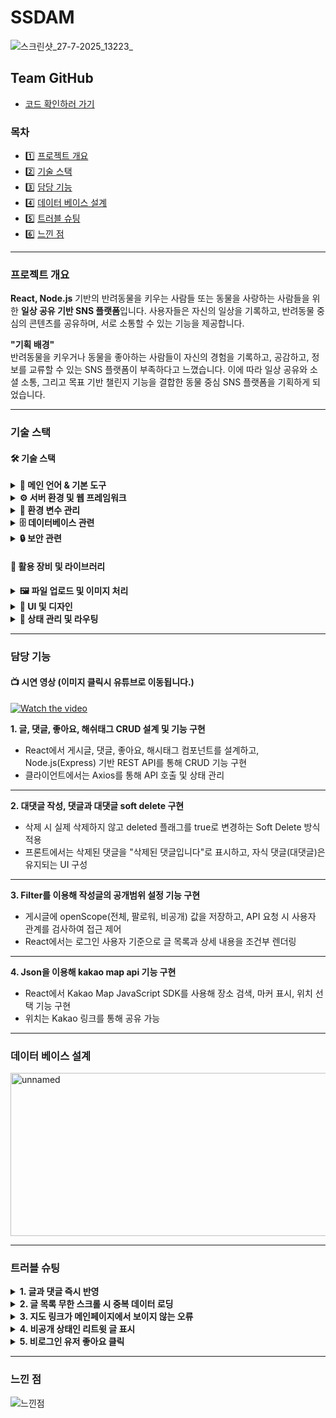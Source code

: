 # SSDAM
![스크린샷_27-7-2025_13223_](https://github.com/user-attachments/assets/7e10324a-9e41-4b6d-97f4-7fe313ebcca0)

## Team GitHub
- [코드 확인하러 가기](https://github.com/dpflaalee/sseudamsseudam)

### 목차
- 1️⃣ [프로젝트 개요](#프로젝트-개요)
- 2️⃣ [기술 스택](#기술-스택)
- 3️⃣ [담당 기능](#담당-기능)
- 4️⃣ [데이터 베이스 설계](#데이터-베이스-설계)
- 5️⃣ [트러블 슈팅](#트러블-슈팅)
- 6️⃣ [느낀 점](#느낀-점)
<hr/>

### 프로젝트 개요
**React, Node.js** 기반의 반려동물을 키우는 사람들 또는 동물을 사랑하는 사람들을 위한 **일상 공유 기반 SNS 플랫폼**입니다.
사용자들은 자신의 일상을 기록하고, 반려동물 중심의 콘텐츠를 공유하며, 서로 소통할 수 있는 기능을 제공합니다.

**"기획 배경"** <br/>
반려동물을 키우거나 동물을 좋아하는 사람들이 자신의 경험을 기록하고, 공감하고, 정보를 교류할 수 있는 SNS 플랫폼이 부족하다고 느꼈습니다.
이에 따라 일상 공유와 소셜 소통, 그리고 목표 기반 챌린지 기능을 결합한 동물 중심 SNS 플랫폼을 기획하게 되었습니다.
<hr/>

### 기술 스택

#### 🛠️ 기술 스택
<details>
  <summary><strong>📌 메인 언어 & 기본 도구</strong></summary>
  • Node.js 1.0.0 <br/>
  • React 18.3.1 <br/>
  • JavaScript
</details>
<details>
  <summary><strong>⚙️ 서버 환경 및 웹 프레임워크</strong></summary>
  • Express 5.1.0 <br/>
  • Next.js 13.4.13 <br/>
  • Nodemon 2.0.22
</details>
<details>
  <summary><strong>📁 환경 변수 관리</strong></summary>
  • dotenv 16.5.0 
</details>
<details>
  <summary><strong>🗄️ 데이터베이스 관련</strong></summary>
  • MySQL 3.14.1 <br/>
  • Sequelize 6.37.7 <br/>
  • Sequelize CLI 6.6.3 <br/>
  • Axios 1.9.0
</details>
<details>
  <summary><strong>🔒 보안 관련</strong></summary>
  • bcrypt 6.0.0 <br/>
  • passport 0.7.0 <br/>
  • passport-local 1.0.0 <br/>
  • CORS 2.8.5
</details>

#### 🧰 활용 장비 및 라이브러리
<details>
  <summary><strong>🖼️ 파일 업로드 및 이미지 처리</strong></summary>
  • Multer 2.0.1 <br/>
  • react-slick 0.30.3
</details>
<details>
  <summary><strong>🎨 UI 및 디자인</strong></summary>
  • Ant Design 4.24.16 <br/>
  • ant-design/icons 6.0.0 <br/>
  • styled-components 5.3.11 <br/>
  • react-calendar 6.0.0 <br/>
  • react-cookie 8.0.1
</details>
<details>
  <summary><strong>🔄 상태 관리 및 라우팅</strong></summary>
  • Redux 4.0.5 <br/>
  • Redux-Saga 1.1.3 <br/>
  • react-redux 8.0.5 <br/>
  • next-redux-wrapper 7.0.0 <br/>
  • react-router-dom 7.6.2
</details>
<hr/>

### 담당 기능
#### 📺 시연 영상 (이미지 클릭시 유튜브로 이동됩니다.)

[![Watch the video](https://img.youtube.com/vi/qy8u18SyypM/hqdefault.jpg)](https://www.youtube.com/watch?v=qy8u18SyypM&t=7s)

**1. 글, 댓글, 좋아요, 해쉬태그 CRUD 설계 및 기능 구현**
  - React에서 게시글, 댓글, 좋아요, 해시태그 컴포넌트를 설계하고, Node.js(Express) 기반 REST API를 통해 CRUD 기능 구현
  - 클라이언트에서는 Axios를 통해 API 호출 및 상태 관리
---

**2. 대댓글 작성, 댓글과 대댓글 soft delete 구현**
  - 삭제 시 실제 삭제하지 않고 deleted 플래그를 true로 변경하는 Soft Delete 방식 적용
  - 프론트에서는 삭제된 댓글을 "삭제된 댓글입니다"로 표시하고, 자식 댓글(대댓글)은 유지되는 UI 구성
---

**3. Filter를 이용해 작성글의 공개범위 설정 기능 구현**
  - 게시글에 openScope(전체, 팔로워, 비공개) 값을 저장하고, API 요청 시 사용자 관계를 검사하여 접근 제어
  - React에서는 로그인 사용자 기준으로 글 목록과 상세 내용을 조건부 렌더링
---

**4. Json을 이용해 kakao map api 기능 구현**
  - React에서 Kakao Map JavaScript SDK를 사용해 장소 검색, 마커 표시, 위치 선택 기능 구현
  - 위치는 Kakao 링크를 통해 공유 가능
<hr/>

### 데이터 베이스 설계

<img width="512" height="261" alt="unnamed" src="https://github.com/user-attachments/assets/3b237117-1680-42ef-9137-5e557f416d69" />

<hr/>

### 트러블 슈팅
<details>
  <summary><strong>1. 글과 댓글 즉시 반영</strong></summary>
  • <strong>문제 상황</strong>: 글과 댓글 작성시 페이지를 수동 리다이렉트해야만 반영되는 문제가 발생 <br/>
  • <strong>원인 분석</strong>: useEffect, useCallback 등의 최적화 미흡 <br/>
  • <strong>해결 방법</strong>: useCallback과 useEffect를 사용해 리렌더링을 최소화, 최신 데이터가UI에 즉시 반영될 수 있게 수정
</details>
<details>
  <summary><strong>2. 글 목록 무한 스크롤 시 중복 데이터 로딩</strong></summary>
  • <strong>문제 상황</strong>: 글 리스트에서 데이터를 중복해서 불러오는 오류 발생 <br/>
  • <strong>원인 분석</strong>: 글 리스트를 불러올 때 기준값 누락 <br/>
  • <strong>해결 방법</strong>: 글 리스트를 불러올 때 lastId를 기준으로 불러오도록 기준값 부여
</details>
<details>
  <summary><strong>3. 지도 링크가 메인페이지에서 보이지 않는 오류</strong></summary>
  • <strong>문제 상황</strong>: 로컬스토리지에 저장된 지도 링크를 메인 페이지에서 불러올 수 없는 오류 발생 <br/>
  • <strong>원인 분석</strong>: 로컬스토리지에 저장된 링크를 사용하는 로직 누락 <br/>
  • <strong>해결 방법</strong>: localStorage.getItem(‘kakaoMapLink’) 로직 부여<br/> → setLocationLink로 상태값 연동해 사용
</details>
<details>
  <summary><strong>4. 비공개 상태인 리트윗 글 표시</strong></summary>
  • <strong>문제 상황</strong>: 비공개 상태인 리트윗된 글이 리스트에 표시되는 문제 발생 <br/>
  • <strong>원인 분석</strong>: 리트윗된 글의 공개범위가 private상태인지 확인하는 구문 누락 <br/>
  • <strong>해결 방법</strong>: 리트윗한 글의 상태를 확인하는 공개범위 검사 조건 추가
</details>
<details>
  <summary><strong>5. 비로그인 유저 좋아요 클릭</strong></summary>
  • <strong>문제 상황</strong>: 비로그인 상태의 유저가 좋아요를 클릭 가능한 문제 발생 <br/>
  • <strong>원인 분석</strong>: 좋아요를 누르는 조건에 Userid검사가 누락되어 발생 문제 <br/>
  • <strong>해결 방법</strong>: if문을 사용해 !Userid라면 좋아요를 누를 시 로그인 오류 처리
</details>
<hr/>

### 느낀 점

![느낀점](https://github.com/user-attachments/assets/ffb9fb8d-812a-4609-bed7-7f06844fa5f0)
